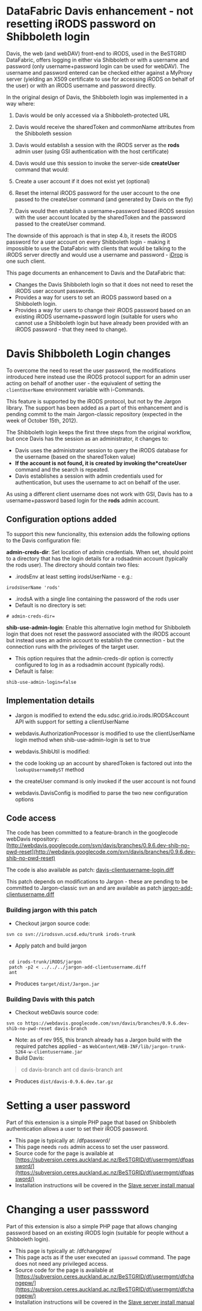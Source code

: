 # DataFabric Davis enhancement - not resetting iRODS password on Shibboleth login

Davis, the web (and webDAV) front-end to iRODS, used in the BeSTGRID DataFabric, offers logging in either via Shibboleth or with a username and password (only username+password login can be used for webDAV).  The username and password entered can be checked either against a MyProxy server (yielding an X509 certificate to use for accessing iRODS on behalf of the user) or with an iRODS username and password directly.

In the original design of Davis, the Shibboleth login was implemented in a way where:

1. Davis would be only accessed via a Shibboleth-protected URL
2. Davis would receive the sharedToken and commonName attributes from the Shibboleth session
3. Davis would establish a session with the iRODS server as the **rods** admin user (using GSI authentication with the host certificate)
4. Davis would use this session to invoke the server-side **createUser** command that would:
	
1. Create a user account if it does not exist yet (optional)
2. Reset the internal iRODS password for the user account to the one passed to the createUser command (and generated by Davis on the fly)
5. Davis would then establish a username+password based iRODS session with the user account located by the sharedToken and the password passed to the createUser command.

The downside of this approach is that in step 4.b, it resets the iRODS password for a user account on every Shibboleth login - making it impossible to use the DataFabric with clients that would be talking to the iRODS server directly and would use a username and password - [iDrop](https://code.renci.org/gf/project/irodsidrop/) is one such client.

This page documents an enhancement to Davis and the DataFabric that:

- Changes the Davis Shibboleth login so that it does not need to reset the iRODS user account passwords.
- Provides a way for users to set an iRODS password based on a Shibboleth login.
- Provides a way for users to change their iRODS password based on an existing iRODS username+password login (suitable for users who cannot use a Shibboleth login but have already been provided with an iRODS password - that they need to change).

# Davis Shibboleth Login changes

To overcome the need to reset the user password, the modifications introduced here instead use the iRODS protocol support for an admin user acting on behalf of another user - the equivalent of setting the `clientUserName` environment variable with i-Commands.

This feature is supported by the iRODS protocol, but not by the Jargon library.  The support has been added as a part of this enhancement and is pending commit to the main Jargon-classic repository (expected in the week of October 15th, 2012).

The Shibboleth login keeps the first three steps from the original workflow, but once Davis has the session as an administrator, it changes to:

- Davis uses the administrator session to query the iRODS database for the username (based on the sharedToken value)
- **If the account is not found, it is created by invoking the*createUser** command and the search is repeated.
- Davis establishes a session with admin credentials used for authentication, but uses the username to act on behalf of the user.

As using a different client username does not work with GSI, Davis has to a username+password based login for the **rods** admin account.

## Configuration options added

To support this new funcionality, this extension adds the following options to the Davis configuration file:

**admin-creds-dir**: Set location of admin credentials.  When set, should point to a directory that has the login details for a rodsadmin account (typically the rods user).  The directory should contain two files:

- .irodsEnv at least setting irodsUserName - e.g.:

``` 
irodsUserName 'rods'
```
- .irodsA with a single line containing the password of the rods user
- Default is no directory is set: 

``` 
# admin-creds-dir=
```

**shib-use-admin-login**: Enable this alternative login method for Shibboleth login that does not reset the password associated with the iRODS account but instead uses an admin account to establish the connection - but the connection runs with the privileges of the target user. 

- This option requires that the admin-creds-dir option is correctly configured to log in as a rodsadmin account (typically rods).
- Default is false: 

``` 
shib-use-admin-login=false
```

## Implementation details

- Jargon is modified to extend the edu.sdsc.grid.io.irods.IRODSAccount API with support for setting a clientUserName
- webdavis.AuthorizationProcessor is modified to use the clientUserName login method when shib-use-admin-login is set to true
- webdavis.ShibUtil is modified:
	
- the code looking up an account by sharedToken is factored out into the `lookupUsernameByST` method
- the createUser command is only invoked if the user account is not found
- webdavis.DavisConfig is modified to parse the two new configuration options

## Code access

The code has been committed to a feature-branch in the googlecode webDavis repository: [http://webdavis.googlecode.com/svn/davis/branches/0.9.6.dev-shib-no-pwd-reset](http://webdavis.googlecode.com/svn/davis/branches/0.9.6.dev-shib-no-pwd-reset)

The code is also available as patch: [davis-clientusername-login.diff](/wiki/download/attachments/3818228914/Davis-clientusername-login.diff.txt?version=1&modificationDate=1539354381000&cacheVersion=1&api=v2)

This patch depends on modifications to Jargon - these are pending to be committed to Jargon-classic svn an and are available as patch [jargon-add-clientusername.diff](/wiki/download/attachments/3818228914/Jargon-add-clientusername.diff.txt?version=1&modificationDate=1539354381000&cacheVersion=1&api=v2)

### Building jargon with this patch

- Checkout jargon source code:

``` 
svn co svn://irodssvn.ucsd.edu/trunk irods-trunk
```
- Apply patch and build jargon

``` 

 cd irods-trunk/iRODS/jargon
 patch -p2 < ../../../jargon-add-clientusername.diff
 ant

```
- Produces `target/dist/Jargon.jar`

### Building Davis with this patch

- Checkout webDavis source code:

``` 
svn co https://webdavis.googlecode.com/svn/davis/branches/0.9.6.dev-shib-no-pwd-reset davis-branch
```
- Note: as of rev 955, this branch already has a Jargon build with the required patches applied - as `WebContent/WEB-INF/lib/jargon-trunk-5264-w-clientusername.jar`
- Build Davis:


>  cd davis-branch
>  ant
>  cd davis-branch
>  ant

- Produces `dist/davis-0.9.6.dev.tar.gz`

# Setting a user password

Part of this extension is a simple PHP page that based on Shibboleth authentication allows a user to set their iRODS password.

- This page is typically at: /dfpassword/
- This page needs `rods` admin access to set the user password.
- Source code for the page is available at [https://subversion.ceres.auckland.ac.nz/BeSTGRID/df/usermgmt/dfpassword/](https://subversion.ceres.auckland.ac.nz/BeSTGRID/df/usermgmt/dfpassword/)
- Installation instructions will be covered in the [Slave server install manual](installing-an-irods-slave-server.md)

# Changing a user passsword

Part of this extension is also a simple PHP page that allows changing password based on an existing iRODS login (suitable for people without a Shibboleth login). 

- This page is typically at: /dfchangepw/
- This page acts as if the user executed an `ipasswd` command.  The page does not need any privileged access.
- Source code for the page is available at [https://subversion.ceres.auckland.ac.nz/BeSTGRID/df/usermgmt/dfchangepw/](https://subversion.ceres.auckland.ac.nz/BeSTGRID/df/usermgmt/dfchangepw/)
- Installation instructions will be covered in the [Slave server install manual](installing-an-irods-slave-server.md)
